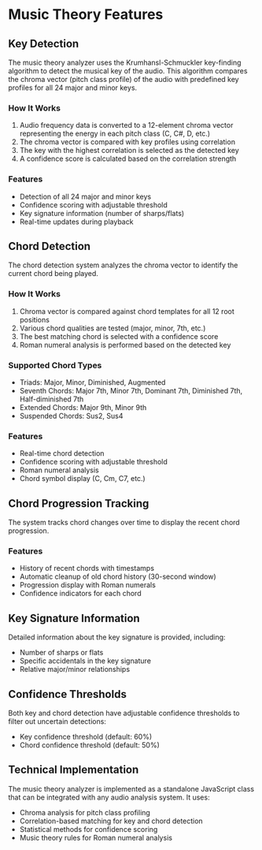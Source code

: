 # Music Theory Features

## Key Detection
The music theory analyzer uses the Krumhansl-Schmuckler key-finding algorithm to detect the musical key of the audio. This algorithm compares the chroma vector (pitch class profile) of the audio with predefined key profiles for all 24 major and minor keys.

### How It Works
1. Audio frequency data is converted to a 12-element chroma vector representing the energy in each pitch class (C, C#, D, etc.)
2. The chroma vector is compared with key profiles using correlation
3. The key with the highest correlation is selected as the detected key
4. A confidence score is calculated based on the correlation strength

### Features
- Detection of all 24 major and minor keys
- Confidence scoring with adjustable threshold
- Key signature information (number of sharps/flats)
- Real-time updates during playback

## Chord Detection
The chord detection system analyzes the chroma vector to identify the current chord being played.

### How It Works
1. Chroma vector is compared against chord templates for all 12 root positions
2. Various chord qualities are tested (major, minor, 7th, etc.)
3. The best matching chord is selected with a confidence score
4. Roman numeral analysis is performed based on the detected key

### Supported Chord Types
- Triads: Major, Minor, Diminished, Augmented
- Seventh Chords: Major 7th, Minor 7th, Dominant 7th, Diminished 7th, Half-diminished 7th
- Extended Chords: Major 9th, Minor 9th
- Suspended Chords: Sus2, Sus4

### Features
- Real-time chord detection
- Confidence scoring with adjustable threshold
- Roman numeral analysis
- Chord symbol display (C, Cm, C7, etc.)

## Chord Progression Tracking
The system tracks chord changes over time to display the recent chord progression.

### Features
- History of recent chords with timestamps
- Automatic cleanup of old chord history (30-second window)
- Progression display with Roman numerals
- Confidence indicators for each chord

## Key Signature Information
Detailed information about the key signature is provided, including:
- Number of sharps or flats
- Specific accidentals in the key signature
- Relative major/minor relationships

## Confidence Thresholds
Both key and chord detection have adjustable confidence thresholds to filter out uncertain detections:
- Key confidence threshold (default: 60%)
- Chord confidence threshold (default: 50%)

## Technical Implementation
The music theory analyzer is implemented as a standalone JavaScript class that can be integrated with any audio analysis system. It uses:
- Chroma analysis for pitch class profiling
- Correlation-based matching for key and chord detection
- Statistical methods for confidence scoring
- Music theory rules for Roman numeral analysis